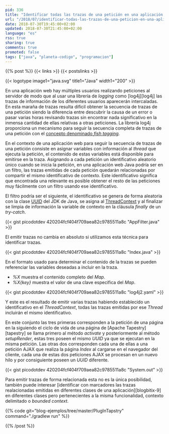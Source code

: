 ```yaml
---
pid: 336
title: "Identificar todas las trazas de una petición en una aplicación web con log4j"
url: "/2018/07/identificar-todas-las-trazas-de-una-peticion-en-una-aplicacion-web-con-log4j/"
date: 2018-07-30T19:45:00+02:00
updated: 2018-07-30T21:45:00+02:00
language: "es"
rss: true
sharing: true
comments: true
promoted: false
tags: ["java", "planeta-codigo", "programacion"]
---
```


{{% post %}}
{{< links >}}
{{< postslinks >}}

{{< logotype image1="java.svg" title1="Java" width1="200" >}}

En una aplicación web hay múltiples usuarios realizando peticiones al servidor de modo que al usar una librería de _logging_ como [log4j][log4j] las trazas de información de los diferentes usuarios aparecerán intercaladas. En esta maraña de trazas resulta difícil obtener la secuencia de trazas de una petición siendo la diferencia entre descubrir la causa de un error o pasar varias horas revisando trazas sin encontrar nada significativo en la inmensa cantidad de ellas relativas a otras peticiones. La librería log4j proporciona un mecanismo para seguir la secuencia completa de trazas de una petición con el [concepto denominado _fish tagging_](https://logging.apache.org/log4j/2.x/manual/thread-context.html).

En el contexto de una aplicación web para seguir la secuencia de trazas de una petición consiste en asignar variables con información al _thread_ que ejecuta la petición, el contenido de estas variables está disponible para emitirse en la traza. Asignando a cada petición un identificativo aleatorio único cuando se inicia la petición, en una aplicación web Java podría ser en un filtro, las trazas emitidas de cada petición quedarán relacionadas por compartir el mismo identificativo de contexto. Este identificativo significa que encontrada una relevante es posible obtener el resto de las peticiones muy fácilmente con un filtro usando ese identificativo.

El filtro podría ser el siguiente, el identificativo se genera de forma aleatoria con la clase [UUID](https://docs.oracle.com/javase/10/docs/api/java/util/UUID.html) del JDK de Java, se asigna al [ThreadContext](https://logging.apache.org/log4j/2.0/log4j-api/apidocs/org/apache/logging/log4j/ThreadContext.html) y al finalizar se limpia de información la variable de contexto en la cláusula _finally_ de un _try-catch_.

{{< gist picodotdev 420204fcf404f709aea82c9785511a8c "AppFilter.java" >}}

El emitir trazas no cambia en absoluto si utilizamos esta técnica para identificar trazas.

{{< gist picodotdev 420204fcf404f709aea82c9785511a8c "Index.java" >}}

En el formato usado para determinar el contenido de la trazas se pueden referenciar las variables deseadas a incluir en la traza.

* _%X_ muestra el contenido completo del _Map_.
* _%X{key}_ muestra el valor de una clave especifica del _Map_.

{{< gist picodotdev 420204fcf404f709aea82c9785511a8c "log4j2.yaml" >}}

Y este es el resultado de emitir varias trazas habiendo establecido un identificativo en el _ThreadContext_, todas las trazas emitidas por ese _Thread_ incluirán el mismo identificativo.

En este conjunto las tres primeras corresponden a la petición de una página en la siguiendo el ciclo de vida de una página de [Apache Tapestry][tapestry] se llama primero al método _activate_ y posteriormente al método _setupRender_, estas tres poseen el mismo _UUID_ ya que se ejecutan en la misma petición. Las otras dos corresponden cada una de ellas a una petición AJAX que realiza la página _Index_ al cargarse en el navegador del cliente, cada una de estas dos peticiones AJAX se procesan en un nuevo hilo y por consiguiente poseen un _UUID_ diferente.

{{< gist picodotdev 420204fcf404f709aea82c9785511a8c "System.out" >}}

Para emitir trazas de forma relacionada esta no es la única posibilidad, también puede interesar [identificar con marcadores las trazas realacionadas emitidas en diferentes clases de una aplicación][blogbitix-9] en diferentes clases pero pertenecientes a la misma funcionalidad, contexto delimitado o _bounded context_.

{{% code git="blog-ejemplos/tree/master/PlugInTapstry" command="./gradlew run" %}}

{{% /post %}}
